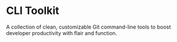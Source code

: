 # CLI Toolkit
A collection of clean, customizable Git command-line tools to boost developer productivity with flair and function.
